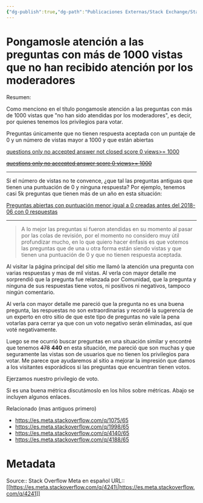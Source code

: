 ```yaml
---
{"dg-publish":true,"dg-path":"Publicaciones Externas/Stack Exchange/Stack Overflow en español/Stack Overflow en español Meta/es.meta.stackoverflow.com-4241.md","permalink":"/publicaciones-externas/stack-exchange/stack-overflow-en-espanol/stack-overflow-en-espanol-meta/es-meta-stackoverflow-com-4241/","title":"Pongamosle atención a las preguntas con más de 1000 vistas que no han recibido atención por los moderadores","hide":true,"noteIcon":"default","created":"2024-04-03T12:49:10.595-06:00","updated":"2024-04-05T16:44:04.160-06:00"}
---
```


# Pongamosle atención a las preguntas con más de 1000 vistas que no han recibido atención por los moderadores

Resumen:

Como menciono en el título pongamosle atención a las preguntas con más de 1000 vistas que "no han sido atendidas por los moderadores", es decir, por quienes tenemos los privilegios para votar.

Preguntas únicamente que no tienen respuesta aceptada con un puntaje de 0 y un número de vistas mayor a 1000 y que están abiertas

[questions only no accepted answer not closed score 0 views>= 1000](https://es.stackoverflow.com/search?q=is%3Aq+votes%3A0..0+views%3A1000+hasaccepted%3A0+closed%3A0)

<s>[questions only no accepted answer score 0 views>= 1000](https://es.stackoverflow.com/search?q=is%3Aq+votes%3A0..0+views%3A1000+hasaccepted%3A0)</s>

<hr>

Si el número de vistas no te convence, ¿que tal las preguntas antiguas que tienen una puntuación de 0 y ninguna respuesta? Por ejemplo, tenemos casi 5k  preguntas que tienen más de un año en esta situación:

[Preguntas abiertas con puntuación menor igual a 0 creadas antes del 2018-06 con 0 respuestas](https://es.stackoverflow.com/search?q=created%3A..2018-06+answers%3A0+votes%3A...0+is%3Aq+closed%3A0)

<hr>

> A lo mejor las preguntas si fueron atendidas en su momento al pasar por las colas de revisión, por el momento no considero muy útil profundizar mucho, en lo que quiero hacer énfasis es que votemos las preguntas que de una u otra forma están siendo vistas y que tienen una puntuación de 0 y que no tienen respuesta aceptada.

Al visitar la página principal del sitio me llamó la atención una pregunta con varias respuestas y mas de mil vistas. Al verla con mayor detalle me sorprendió que la pregunta fue relanzada por Comunidad, que la pregunta y ninguna de sus respuestas tiene votos, ni positivos ni negativos, tampoco ningún comentario.

Al verla con mayor detalle me pareció que la pregunta no es una buena pregunta, las respuestas no son extraordinarias y recordé la sugerencia de un experto en otro sitio de que este tipo de preguntas no vale la pena votarlas para cerrar ya que con un voto negativo serán eliminadas, así que voté negativamente.

Luego se me ocurrió buscar preguntas en una situación similar y encontré que tenemos <s>478</s> **440** en esta situación, me pareció que son muchas y que seguramente las vistas son de usuarios que no tienen los privilegios para votar. Me parece que ayudaremos al sitio a mejorar la impresión que damos a los visitantes esporádicos si las preguntas que encuentran tienen votos.

Ejerzamos nuestro privilegio de voto.  

Si es una buena métrica discutámoslo en los hilos sobre métricas. Abajo se incluyen algunos enlaces.

Relacionado (mas antiguos primero)


- https://es.meta.stackoverflow.com/q/1075/65
- https://es.meta.stackoverflow.com/q/1998/65
- https://es.meta.stackoverflow.com/q/4140/65
- https://es.meta.stackoverflow.com/q/4188/65

# Metadata
Source:: Stack Overflow Meta en español
URL:: [[https://es.meta.stackoverflow.com/q/4241\|https://es.meta.stackoverflow.com/q/4241]]

